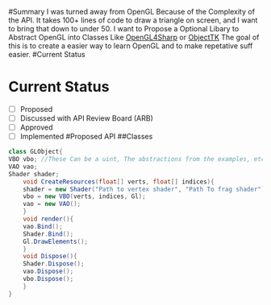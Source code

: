 #Summary
I was turned away from OpenGL Because of the Complexity of the API. It takes 100+ lines of code to draw a triangle on screen, and I want to bring that down to under 50. 
I want to Propose a Optional Libary to Abstract OpenGL into Classes Like [OpenGL4Sharp](https://github.com/giawa/opengl4csharp) or [ObjectTK](https://github.com/opentk/ObjectTK)
The goal of this is to create a easier way to learn OpenGL and to make repetative suff easier.
#Current Status
# Current Status
- [ ] Proposed
- [ ] Discussed with API Review Board (ARB)
- [ ] Approved
- [ ] Implemented
#Proposed API
##Classes
```cs
class GLObject{
VBO vbo; //These Can be a uint, The abstractions from the examples, etc.
VAO vao;
Shader shader;
	void CreateResources(float[] verts, float[] indices){
	shader = new Shader("Path to vertex shader", "Path To frag shader");
	vbo = new VBO(verts, indices, Gl);
	vao = new VAO();
	}
	void render(){	
	vao.Bind();
	Shader.Bind();
	Gl.DrawElements();
	}
	void Dispose(){
	Shader.Dispose();
	vao.Dispose();
	vbo.Dispose();
	}
}